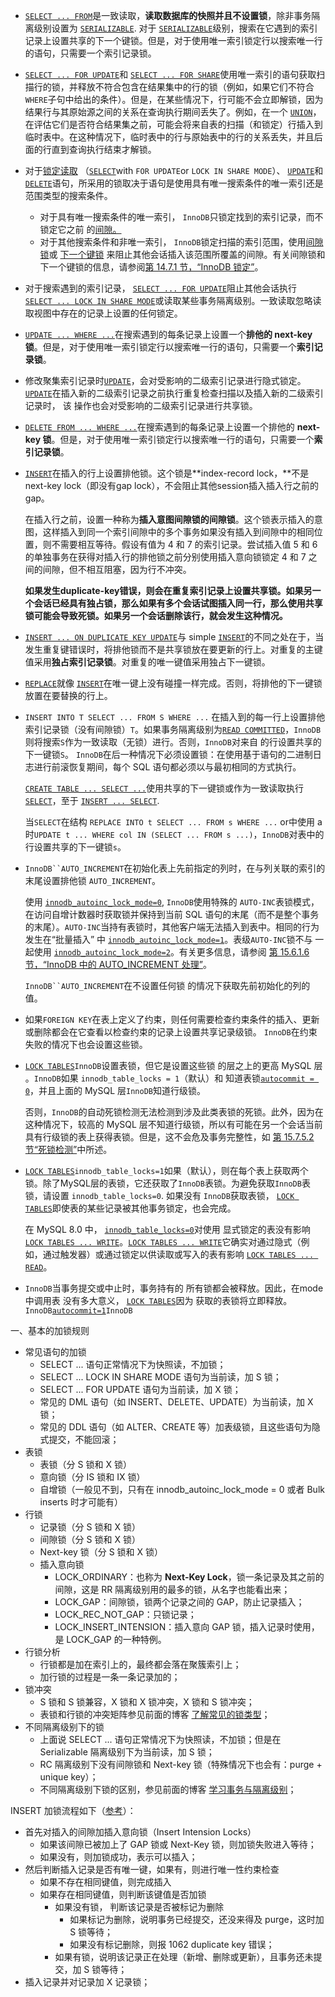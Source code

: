 
- [`SELECT ... FROM`](https://dev.mysql.com/doc/refman/5.6/en/select.html)是一致读取，**读取数据库的快照并且不设置锁**，除非事务隔离级别设置为 [`SERIALIZABLE`](https://dev.mysql.com/doc/refman/5.6/en/innodb-transaction-isolation-levels.html#isolevel_serializable). 对于 [`SERIALIZABLE`](https://dev.mysql.com/doc/refman/5.6/en/innodb-transaction-isolation-levels.html#isolevel_serializable)级别，搜索在它遇到的索引记录上设置共享的下一个键锁。但是，对于使用唯一索引锁定行以搜索唯一行的语句，只需要一个索引记录锁。

- [`SELECT ... FOR UPDATE`](https://dev.mysql.com/doc/refman/8.0/en/select.html)和 [`SELECT ... FOR SHARE`](https://dev.mysql.com/doc/refman/8.0/en/select.html)使用唯一索引的语句获取扫描行的锁，并释放不符合包含在结果集中的行的锁（例如，如果它们不符合 `WHERE`子句中给出的条件）。但是，在某些情况下，行可能不会立即解锁，因为结果行与其原始源之间的关系在查询执行期间丢失了。例如，在一个 [`UNION`](https://dev.mysql.com/doc/refman/8.0/en/union.html)，在评估它们是否符合结果集之前，可能会将来自表的扫描（和锁定）行插入到临时表中。在这种情况下，临时表中的行与原始表中的行的关系丢失，并且后面的行直到查询执行结束才解锁。

- 对于[锁定读取](https://dev.mysql.com/doc/refman/5.6/en/glossary.html#glos_locking_read) （[`SELECT`](https://dev.mysql.com/doc/refman/5.6/en/select.html)with `FOR UPDATE`or `LOCK IN SHARE MODE`）、 [`UPDATE`](https://dev.mysql.com/doc/refman/5.6/en/update.html)和 [`DELETE`](https://dev.mysql.com/doc/refman/5.6/en/delete.html)语句，所采用的锁取决于语句是使用具有唯一搜索条件的唯一索引还是范围类型的搜索条件。
  - 对于具有唯一搜索条件的唯一索引， `InnoDB`只锁定找到的索引记录，而不锁定它之前 的[间隙。](https://dev.mysql.com/doc/refman/5.6/en/glossary.html#glos_gap)
  - 对于其他搜索条件和非唯一索引， `InnoDB`锁定扫描的索引范围，使用[间隙锁](https://dev.mysql.com/doc/refman/5.6/en/glossary.html#glos_gap_lock)或 [下一个键锁](https://dev.mysql.com/doc/refman/5.6/en/glossary.html#glos_next_key_lock) 来阻止其他会话插入该范围所覆盖的间隙。有关间隙锁和下一个键锁的信息，请参阅[第 14.7.1 节，“InnoDB 锁定”](https://dev.mysql.com/doc/refman/5.6/en/innodb-locking.html)。
  
- 对于搜索遇到的索引记录， [`SELECT ... FOR UPDATE`](https://dev.mysql.com/doc/refman/5.6/en/select.html)阻止其他会话执行 [`SELECT ... LOCK IN SHARE MODE`](https://dev.mysql.com/doc/refman/5.6/en/select.html)或读取某些事务隔离级别。一致读取忽略读取视图中存在的记录上设置的任何锁定。

- [`UPDATE ... WHERE ...`](https://dev.mysql.com/doc/refman/5.6/en/update.html)在搜索遇到的每条记录上设置一个**排他的 next-key 锁**。但是，对于使用唯一索引锁定行以搜索唯一行的语句，只需要一个**索引记录锁**。

- 修改聚集索引记录时[`UPDATE`](https://dev.mysql.com/doc/refman/5.6/en/update.html)，会对受影响的二级索引记录进行隐式锁定。[`UPDATE`](https://dev.mysql.com/doc/refman/5.6/en/update.html)在插入新的二级索引记录之前执行重复检查扫描以及插入新的二级索引记录时， 该 操作也会对受影响的二级索引记录进行共享锁。

- [`DELETE FROM ... WHERE ...`](https://dev.mysql.com/doc/refman/5.6/en/delete.html)在搜索遇到的每条记录上设置一个排他的 **next-key 锁**。但是，对于使用唯一索引锁定行以搜索唯一行的语句，只需要一个**索引记录锁**。

- [`INSERT`](https://dev.mysql.com/doc/refman/8.0/en/insert.html)在插入的行上设置排他锁。这个锁是**index-record lock，**不是next-key lock（即没有gap lock），不会阻止其他session插入插入行之前的gap。

  在插入行之前，设置一种称为**插入意图间隙锁的间隙锁**。这个锁表示插入的意图，这样插入到同一个索引间隙中的多个事务如果没有插入到间隙中的相同位置，则不需要相互等待。假设有值为 4 和 7 的索引记录。尝试插入值 5 和 6 的单独事务在获得对插入行的排他锁之前分别使用插入意向锁锁定 4 和 7 之间的间隙，但不相互阻塞，因为行不冲突。
  
  **如果发生duplicate-key错误，则会在重复索引记录上设置共享锁。如果另一个会话已经具有独占锁，那么如果有多个会话试图插入同一行，那么使用共享锁可能会导致死锁。如果另一个会话删除该行，就会发生这种情况。**

- [`INSERT ... ON DUPLICATE KEY UPDATE`](https://dev.mysql.com/doc/refman/8.0/en/insert-on-duplicate.html)与 simple [`INSERT`](https://dev.mysql.com/doc/refman/8.0/en/insert.html)的不同之处在于，当发生重复键错误时，将排他锁而不是共享锁放在要更新的行上。对重复的主键值采用**独占索引记录锁**。对重复的唯一键值采用独占下一键锁。

- [`REPLACE`](https://dev.mysql.com/doc/refman/8.0/en/replace.html)就像 [`INSERT`](https://dev.mysql.com/doc/refman/8.0/en/insert.html)在唯一键上没有碰撞一样完成。否则，将排他的下一键锁放置在要替换的行上。

- `INSERT INTO T SELECT ... FROM S WHERE ...` 在插入到的每一行上设置排他索引记录锁（没有间隙锁）`T`。如果事务隔离级别为[`READ COMMITTED`](https://dev.mysql.com/doc/refman/8.0/en/innodb-transaction-isolation-levels.html#isolevel_read-committed)，`InnoDB`则将搜索`S`作为一致读取（无锁）进行。否则，`InnoDB`对来自 的行设置共享的下一键锁`S`。 `InnoDB`在后一种情况下必须设置锁：在使用基于语句的二进制日志进行前滚恢复期间，每个 SQL 语句都必须以与最初相同的方式执行。

  [`CREATE TABLE ... SELECT ...`](https://dev.mysql.com/doc/refman/8.0/en/create-table.html)使用共享的下一键锁或作为一致读取执行 [`SELECT`](https://dev.mysql.com/doc/refman/8.0/en/select.html)，至于 [`INSERT ... SELECT`](https://dev.mysql.com/doc/refman/8.0/en/insert-select.html).

  当`SELECT`在结构 `REPLACE INTO t SELECT ... FROM s WHERE ...` or中使用 a 时`UPDATE t ... WHERE col IN (SELECT ... FROM s ...)`，`InnoDB`对表中的行设置共享的下一键锁`s`。

- `InnoDB``AUTO_INCREMENT`在初始化表上先前指定的列时，在与列关联的索引的末尾设置排他锁 `AUTO_INCREMENT`。

  使用 [`innodb_autoinc_lock_mode=0`](https://dev.mysql.com/doc/refman/8.0/en/innodb-parameters.html#sysvar_innodb_autoinc_lock_mode), `InnoDB`使用特殊的 `AUTO-INC`表锁模式，在访问自增计数器时获取锁并保持到当前 SQL 语句的末尾（而不是整个事务的末尾）。`AUTO-INC`当持有表锁时，其他客户端无法插入到表中。相同的行为发生在“批量插入” 中 [`innodb_autoinc_lock_mode=1`](https://dev.mysql.com/doc/refman/8.0/en/innodb-parameters.html#sysvar_innodb_autoinc_lock_mode)。表级`AUTO-INC`锁不与 一起使用 [`innodb_autoinc_lock_mode=2`](https://dev.mysql.com/doc/refman/8.0/en/innodb-parameters.html#sysvar_innodb_autoinc_lock_mode)。有关更多信息，请参阅 [第 15.6.1.6 节，“InnoDB 中的 AUTO_INCREMENT 处理”](https://dev.mysql.com/doc/refman/8.0/en/innodb-auto-increment-handling.html)。

  `InnoDB``AUTO_INCREMENT`在不设置任何锁 的情况下获取先前初始化的列的值。

- 如果`FOREIGN KEY`在表上定义了约束，则任何需要检查约束条件的插入、更新或删除都会在它查看以检查约束的记录上设置共享记录级锁。 `InnoDB`在约束失败的情况下也会设置这些锁。

- [`LOCK TABLES`](https://dev.mysql.com/doc/refman/8.0/en/lock-tables.html)`InnoDB`设置表锁，但它是设置这些锁 的层之上的更高 MySQL 层 。`InnoDB`如果 `innodb_table_locks = 1`（默认）和 知道表锁[`autocommit = 0`](https://dev.mysql.com/doc/refman/8.0/en/server-system-variables.html#sysvar_autocommit)，并且上面的 MySQL 层`InnoDB`知道行级锁。

  否则，`InnoDB`的自动死锁检测无法检测到涉及此类表锁的死锁。此外，因为在这种情况下，较高的 MySQL 层不知道行级锁，所以有可能在另一个会话当前具有行级锁的表上获得表锁。但是，这不会危及事务完整性，如 [第 15.7.5.2 节“死锁检测”](https://dev.mysql.com/doc/refman/8.0/en/innodb-deadlock-detection.html)中所述。

- [`LOCK TABLES`](https://dev.mysql.com/doc/refman/8.0/en/lock-tables.html)`innodb_table_locks=1`如果（默认），则在每个表上获取两个锁。除了MySQL层的表锁，它还获取了`InnoDB`表锁。为避免获取`InnoDB`表锁，请设置 `innodb_table_locks=0`. 如果没有 `InnoDB`获取表锁， [`LOCK TABLES`](https://dev.mysql.com/doc/refman/8.0/en/lock-tables.html)即使表的某些记录被其他事务锁定，也会完成。

  在 MySQL 8.0 中， [`innodb_table_locks=0`](https://dev.mysql.com/doc/refman/8.0/en/innodb-parameters.html#sysvar_innodb_table_locks)对使用 显式锁定的表没有影响 [`LOCK TABLES ... WRITE`](https://dev.mysql.com/doc/refman/8.0/en/lock-tables.html)。[`LOCK TABLES ... WRITE`](https://dev.mysql.com/doc/refman/8.0/en/lock-tables.html)它确实对通过隐式（例如，通过触发器）或通过锁定以供读取或写入的表有影响 [`LOCK TABLES ... READ`](https://dev.mysql.com/doc/refman/8.0/en/lock-tables.html)。

- `InnoDB`当事务提交或中止时，事务持有的 所有锁都会被释放。因此，在mode中调用表 没有多大意义， [`LOCK TABLES`](https://dev.mysql.com/doc/refman/8.0/en/lock-tables.html)因为 获取的表锁将立即释放。 `InnoDB`[`autocommit=1`](https://dev.mysql.com/doc/refman/8.0/en/server-system-variables.html#sysvar_autocommit)`InnoDB`




一、基本的加锁规则

- 常见语句的加锁
  - SELECT ... 语句正常情况下为快照读，不加锁；
  - SELECT ... LOCK IN SHARE MODE 语句为当前读，加 S 锁；
  - SELECT ... FOR UPDATE 语句为当前读，加 X 锁；
  - 常见的 DML 语句（如 INSERT、DELETE、UPDATE）为当前读，加 X 锁；
  - 常见的 DDL 语句（如 ALTER、CREATE 等）加表级锁，且这些语句为隐式提交，不能回滚；
- 表锁
  - 表锁（分 S 锁和 X 锁）
  - 意向锁（分 IS 锁和 IX 锁）
  - 自增锁（一般见不到，只有在 innodb_autoinc_lock_mode = 0 或者 Bulk inserts 时才可能有）
- 行锁
  - 记录锁（分 S 锁和 X 锁）
  - 间隙锁（分 S 锁和 X 锁）
  - Next-key 锁（分 S 锁和 X 锁）
  - 插入意向锁
    - LOCK_ORDINARY：也称为 **Next-Key Lock**，锁一条记录及其之前的间隙，这是 RR 隔离级别用的最多的锁，从名字也能看出来；
    - LOCK_GAP：间隙锁，锁两个记录之间的 GAP，防止记录插入；
    - LOCK_REC_NOT_GAP：只锁记录；
    - LOCK_INSERT_INTENSION：插入意向 GAP 锁，插入记录时使用，是 LOCK_GAP 的一种特例。
- 行锁分析
  - 行锁都是加在索引上的，最终都会落在聚簇索引上；
  - 加行锁的过程是一条一条记录加的；
- 锁冲突
  - S 锁和 S 锁兼容，X 锁和 X 锁冲突，X 锁和 S 锁冲突；
  - 表锁和行锁的冲突矩阵参见前面的博客 [了解常见的锁类型](https://www.aneasystone.com/archives/2017/11/solving-dead-locks-two.html)；
- 不同隔离级别下的锁
  - 上面说 SELECT ... 语句正常情况下为快照读，不加锁；但是在 Serializable 隔离级别下为当前读，加 S 锁；
  - RC 隔离级别下没有间隙锁和 Next-key 锁（特殊情况下也会有：purge + unique key）；
  - 不同隔离级别下锁的区别，参见前面的博客 [学习事务与隔离级别](https://www.aneasystone.com/archives/2017/10/solving-dead-locks-one.html)；





INSERT 加锁流程如下（[参考](http://keithlan.github.io/2017/06/21/innodb_locks_algorithms/)）：

- 首先对插入的间隙加插入意向锁（Insert Intension Locks）
  - 如果该间隙已被加上了 GAP 锁或 Next-Key 锁，则加锁失败进入等待；
  - 如果没有，则加锁成功，表示可以插入；
- 然后判断插入记录是否有唯一键，如果有，则进行唯一性约束检查
  - 如果不存在相同键值，则完成插入
  - 如果存在相同键值，则判断该键值是否加锁
    - 如果没有锁， 判断该记录是否被标记为删除
      - 如果标记为删除，说明事务已经提交，还没来得及 purge，这时加 S 锁等待；
      - 如果没有标记删除，则报 1062 duplicate key 错误；
    - 如果有锁，说明该记录正在处理（新增、删除或更新），且事务还未提交，加 S 锁等待；
- 插入记录并对记录加 X 记录锁；



